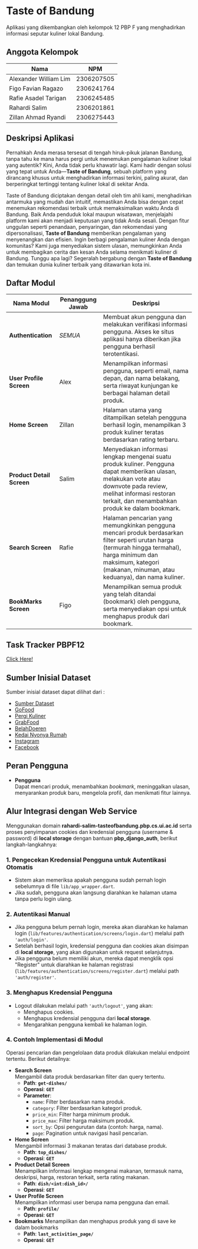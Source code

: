 # Taste of Bandung

Aplikasi yang dikembangkan oleh kelompok 12 PBP F yang menghadirkan informasi seputar kuliner lokal Bandung.

## Anggota Kelompok

| Nama                   | NPM        | 
|------------------------|------------|
| Alexander William Lim  | 2306207505 |
| Figo Favian Ragazo     | 2306241764 |
| Rafie Asadel Tarigan   | 2306245485 |
| Rahardi Salim          | 2306201861 |
| Zillan Ahmad Ryandi    | 2306275443 |  

## Deskripsi Aplikasi

Pernahkah Anda merasa tersesat di tengah hiruk-pikuk jalanan Bandung, tanpa tahu ke mana harus pergi untuk menemukan pengalaman kuliner lokal yang autentik? Kini, Anda tidak perlu khawatir lagi. Kami hadir dengan solusi yang tepat untuk Anda—**Taste of Bandung**, sebuah platform yang dirancang khusus untuk menghadirkan informasi terkini, paling akurat, dan berperingkat tertinggi tentang kuliner lokal di sekitar Anda.

Taste of Bandung diciptakan dengan detail oleh tim ahli kami, menghadirkan antarmuka yang mudah dan intuitif, memastikan Anda bisa dengan cepat menemukan rekomendasi terbaik untuk memaksimalkan waktu Anda di Bandung. Baik Anda penduduk lokal maupun wisatawan, menjelajahi platform kami akan menjadi keputusan yang tidak Anda sesali. Dengan fitur unggulan seperti penandaan, penyaringan, dan rekomendasi yang dipersonalisasi, **Taste of Bandung** memberikan pengalaman yang menyenangkan dan efisien.
Ingin berbagi pengalaman kuliner Anda dengan komunitas? Kami juga menyediakan sistem ulasan, memungkinkan Anda untuk membagikan cerita dan kesan Anda selama menikmati kuliner di Bandung. Tunggu apa lagi? Segeralah bergabung dengan **Taste of Bandung** dan temukan dunia kuliner terbaik yang ditawarkan kota ini.
## Daftar Modul
| Nama Modul                | Penanggung Jawab | Deskripsi                                                                                                                                                 |
|---------------------------|--------------|----------------------------------------------------------------------------------------------------------------------------------------------------------------|                                       
| **Authentication**            | _SEMUA_      | Membuat akun pengguna dan melakukan verifikasi informasi pengguna. Akses ke situs aplikasi hanya diberikan jika pengguna berhasil terotentikasi.|                                   
| **User Profile Screen**     | Alex         |Menampilkan informasi pengguna, seperti email, nama depan, dan nama belakang, serta riwayat kunjungan ke berbagai halaman detail produk.|
| **Home Screen**   | Zillan       | Halaman utama yang ditampilkan setelah pengguna berhasil login, menampilkan 3 produk kuliner teratas berdasarkan rating terbaru.|
| **Product Detail Screen**  | Salim        | Menyediakan informasi lengkap mengenai suatu produk kuliner. Pengguna dapat memberikan ulasan, melakukan vote atau downvote pada review, melihat informasi restoran terkait, dan menambahkan produk ke dalam bookmark.|
| **Search Screen**           | Rafie        | Halaman pencarian yang memungkinkan pengguna mencari produk berdasarkan filter seperti urutan harga (termurah hingga termahal), harga minimum dan maksimum, kategori (makanan, minuman, atau keduanya), dan nama kuliner.|
| **BookMarks Screen**   | Figo         | Menampilkan semua produk yang telah ditandai (bookmark) oleh pengguna, serta menyediakan opsi untuk menghapus produk dari bookmark.|
## Task Tracker PBPF12
[Click Here!](https://docs.google.com/spreadsheets/d/1kPw_GBPV3jyydFvLUwXZOhVeboR62B5t0yiwjGNRQnw/edit?gid=0#gid=0)
## Sumber Inisial Dataset
Sumber inisial dataset dapat dilihat dari :
- [Sumber Dataset](https://docs.google.com/spreadsheets/d/16gu9gPa8Nin2xFiqhyMezOKgs5oYMscOEMwLaojXCeM/edit?usp=sharing)
- [GoFood](https://gofood.co.id/)
- [Pergi Kuliner](https://pergikuliner.com/)
- [GrabFood](https://www.grab.com/id/food/)
- [BelahDoeren](https://belahdoeren.id/)
- [Kedai Nyonya Rumah](https://www.kedainyonyarumah.com/)
- [Instagram](https://www.instagram.com/)
- [Facebook](https://web.facebook.com/)
## Peran Pengguna
- **Pengguna**  
  Dapat mencari produk, menambahkan *bookmark*, meninggalkan ulasan, menyarankan produk baru, mengelola profil, dan menikmati fitur lainnya.
## Alur Integrasi dengan Web Service
Menggunakan domain **rahardi-salim-tasteofbandung.pbp.cs.ui.ac.id** serta proses penyimpanan cookies dan kredensial pengguna (username & password) di **local storage** dengan bantuan **pbp_django_auth**, berikut langkah-langkahnya:
### 1. Pengecekan Kredensial Pengguna untuk Autentikasi Otomatis
- Sistem akan memeriksa apakah pengguna sudah pernah login sebelumnya di file `lib/app_wrapper.dart`.  
- Jika sudah, pengguna akan langsung diarahkan ke halaman utama tanpa perlu login ulang.
### 2. Autentikasi Manual
- Jika pengguna belum pernah login, mereka akan diarahkan ke halaman login (`lib/features/authentication/screens/login.dart`) melalui path `'auth/login'`.
- Setelah berhasil login, kredensial pengguna dan cookies akan disimpan di **local storage**, yang akan digunakan untuk request selanjutnya.
- Jika pengguna belum memiliki akun, mereka dapat mengklik opsi "Register" untuk diarahkan ke halaman registrasi (`lib/features/authentication/screens/register.dart`) melalui path `'auth/register'`.
### 3. Menghapus Kredensial Pengguna
- Logout dilakukan melalui path `'auth/logout'`, yang akan:
  - Menghapus cookies.
  - Menghapus kredensial pengguna dari **local storage**.
  - Mengarahkan pengguna kembali ke halaman login.
### 4. Contoh Implementasi di Modul
Operasi pencarian dan pengelolaan data produk dilakukan melalui endpoint tertentu. Berikut detailnya:
- **Search Screen**  
  Mengambil data produk berdasarkan filter dan query tertentu.  
  - **Path**: **`get-dishes/`**  
  - **Operasi**: **`GET`**  
  - **Parameter**:  
    - `name`: Filter berdasarkan nama produk.  
    - `category`: Filter berdasarkan kategori produk.  
    - `price_min`: Filter harga minimum produk.  
    - `price_max`: Filter harga maksimum produk.  
    - `sort_by`: Opsi pengurutan data (contoh: harga, nama).  
    - `page`: Pagination untuk navigasi hasil pencarian.  
- **Home Screen**  
  Mengambil informasi 3 makanan teratas dari database produk.  
  - **Path**: **`top_dishes/`**  
  - **Operasi**: **`GET`**  
- **Product Detail Screen**  
  Menampilkan informasi lengkap mengenai makanan, termasuk nama, deskripsi, harga, restoran terkait, serta rating makanan.
  - **Path**: **`dish/<int:dish_id>/`**  
  - **Operasi**: **`GET`**  
- **User Profile Screen**  
  Menampilkan informasi user berupa nama pengguna dan email.
  - **Path**: **`profile/`**  
  - **Operasi**: **`GET`** 
- **Bookmarks** 
   Menampilkan dan menghapus produk yang di save ke dalam bookmarks
   - **Path**: **`last_activities_page/`**  
   - **Operasi**: **`GET`**